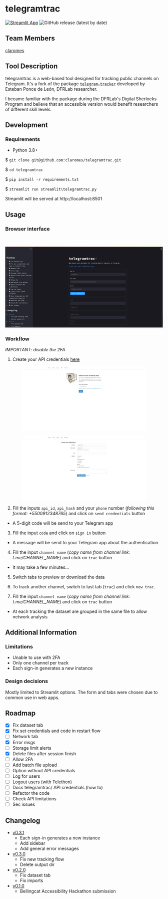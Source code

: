 # telegramtrac

[![Streamlit App](https://static.streamlit.io/badges/streamlit_badge_red.svg)](https://telegramtrac.streamlit.app/) ![GitHub release (latest by date)](https://img.shields.io/github/v/release/claromes/telegramtrac)

## Team Members
[claromes](https://claromes.gitlab.io/)

## Tool Description
telegramtrac is a web-based tool designed for tracking public channels on Telegram. It's a fork of the package [`telegram-tracker`](https://github.com/estebanpdl/telegram-tracker) developed by Esteban Ponce de León, DFRLab researcher.

I became familiar with the package during the DFRLab's Digital Sherlocks Program and believe that an accessible version would benefit researchers of different skill levels.

## Development

### Requirements

- Python 3.8+

$ `git clone git@github.com:claromes/telegramtrac.git`

$ `cd telegramtrac`

$ `pip install -r requirements.txt`

$ `streamlit run streamlit\telegramtrac.py`

Streamlit will be served at http://localhost:8501

## Usage

### Browser interface

<br>
<p align="center">
    <img src="assets/1.jpg" width="700">
</p>

### Workflow

*IMPORTANT: disable the 2FA*

1. Create your API credentials [here](https://my.telegram.org/auth)

<p align="center">
    <img src="assets/2.png" width="400">
</p>
<p align="center">
    <img src="assets/3.png" width="400">
</p>

2. Fill the inputs `api_id`, `api_hash` and your `phone` number (*following this format: +5500912348765*) and click on `send credentials` button

- A 5-digit code will be send to your Telegram app

3. Fill the input `code` and click on `sign in` button

- A message will be send to your Telegram app about the authentication

4. Fill the input `channel name` (*copy name from channel link: t.me/CHANNEL_NAME*) and click on `trac` button

- It may take a few minutes...

5. Switch tabs to preview or download the data

6. To track another channel, switch to last tab (`trac`) and click `new trac`.

7. Fill the input `channel name` (*copy name from channel link: t.me/CHANNEL_NAME*) and click on `trac` button

- At each tracking the dataset are grouped in the same file to allow network analysis

## Additional Information

### Limitations

- Unable to use with 2FA
- Only one channel per track
- Each sign-in generates a new instance

### Design decisions

Mostly limited to Streamlit options. The form and tabs were chosen due to common use in web apps.

## Roadmap

- [x] Fix dataset tab
- [x] Fix set credentials and code in restart flow
- [ ] Network tab
- [x] Error msgs
- [ ] Storage limit alerts
- [x] Delete files after session finish
- [ ] Allow 2FA
- [ ] Add batch file upload
- [ ] Option without API credentials
- [ ] Log for users
- [ ] Logout users (with Telethon)
- [ ] Docs telegramtrac/ API credentials (how to)
- [ ] Refactor the code
- [ ] Check API limitations
- [ ] Sec issues

## Changelog

- [v0.3.1](https://github.com/claromes/telegramtrac/releases/tag/v0.3.1)
    - Each sign-in generates a new instance
    - Add sidebar
    - Add general error messages
- [v0.3.0](https://github.com/claromes/telegramtrac/releases/tag/v0.3.0)
    - Fix new tracking flow
    - Delete output dir
- [v0.2.0](https://github.com/claromes/telegramtrac/releases/tag/v0.2.0)
    - Fix dataset tab
    - Fix imports
- [v0.1.0](https://github.com/claromes/telegramtrac/releases/tag/v0.1.0)
    - Bellingcat Accessibility Hackathon submission